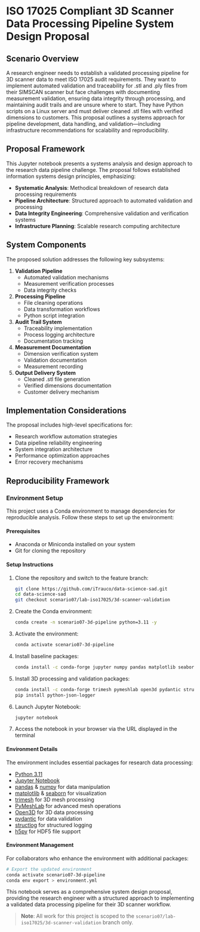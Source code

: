 # ISO 17025 Compliant 3D Scanner Data Processing Pipeline System Design Proposal

## Scenario Overview
A research engineer needs to establish a validated processing pipeline for 3D scanner data to meet ISO 17025 audit requirements. They want to implement automated validation and traceability for .stl and .ply files from their SIMSCAN scanner but face challenges with documenting measurement validation, ensuring data integrity through processing, and maintaining audit trails and are unsure where to start. They have Python scripts on a Linux server and must deliver cleaned .stl files with verified dimensions to customers. This proposal outlines a systems approach for pipeline development, data handling, and validation—including infrastructure recommendations for scalability and reproducibility.

## Proposal Framework
This Jupyter notebook presents a systems analysis and design approach to the research data pipeline challenge. The proposal follows established information systems design principles, emphasizing:
- **Systematic Analysis**: Methodical breakdown of research data processing requirements
- **Pipeline Architecture**: Structured approach to automated validation and processing
- **Data Integrity Engineering**: Comprehensive validation and verification systems
- **Infrastructure Planning**: Scalable research computing architecture

## System Components
The proposed solution addresses the following key subsystems:
1. **Validation Pipeline**
   - Automated validation mechanisms
   - Measurement verification processes
   - Data integrity checks
2. **Processing Pipeline**
   - File cleaning operations
   - Data transformation workflows
   - Python script integration
3. **Audit Trail System**
   - Traceability implementation
   - Process logging architecture
   - Documentation tracking
4. **Measurement Documentation**
   - Dimension verification system
   - Validation documentation
   - Measurement recording
5. **Output Delivery System**
   - Cleaned .stl file generation
   - Verified dimensions documentation
   - Customer delivery mechanism

## Implementation Considerations
The proposal includes high-level specifications for:
- Research workflow automation strategies
- Data pipeline reliability engineering
- System integration architecture
- Performance optimization approaches
- Error recovery mechanisms

## Reproducibility Framework
### Environment Setup

This project uses a Conda environment to manage dependencies for reproducible analysis. Follow these steps to set up the environment:

#### Prerequisites
- Anaconda or Miniconda installed on your system
- Git for cloning the repository

#### Setup Instructions

1. Clone the repository and switch to the feature branch:
   ```bash
   git clone https://github.com/iTrauco/data-science-sad.git
   cd data-science-sad
   git checkout scenario07/lab-iso17025/3d-scanner-validation
   ```

2. Create the Conda environment:
   ```bash
   conda create -n scenario07-3d-pipeline python=3.11 -y
   ```

3. Activate the environment:
   ```bash
   conda activate scenario07-3d-pipeline
   ```

4. Install baseline packages:
   ```bash
   conda install -c conda-forge jupyter numpy pandas matplotlib seaborn -y
   ```

5. Install 3D processing and validation packages:
   ```bash
   conda install -c conda-forge trimesh pymeshlab open3d pydantic structlog h5py -y
   pip install python-json-logger
   ```

6. Launch Jupyter Notebook:
   ```bash
   jupyter notebook
   ```

5. Access the notebook in your browser via the URL displayed in the terminal

#### Environment Details

The environment includes essential packages for research data processing:
- [Python 3.11](https://www.python.org/downloads/release/python-3110/)
- [Jupyter Notebook](https://jupyter.org/documentation)
- [pandas](https://pandas.pydata.org/docs/) & [numpy](https://numpy.org/doc/stable/) for data manipulation
- [matplotlib](https://matplotlib.org/stable/index.html) & [seaborn](https://seaborn.pydata.org/) for visualization
- [trimesh](https://trimsh.org/) for 3D mesh processing
- [PyMeshLab](https://pymeshlab.readthedocs.io/) for advanced mesh operations
- [Open3D](http://www.open3d.org/docs/) for 3D data processing
- [pydantic](https://docs.pydantic.dev/) for data validation
- [structlog](https://www.structlog.org/) for structured logging
- [h5py](https://docs.h5py.org/) for HDF5 file support

#### Environment Management

For collaborators who enhance the environment with additional packages:

```bash
# Export the updated environment
conda activate scenario07-3d-pipeline
conda env export > environment.yml
```

This notebook serves as a comprehensive system design proposal, providing the research engineer with a structured approach to implementing a validated data processing pipeline for their 3D scanner workflow.

> **Note**: All work for this project is scoped to the `scenario07/lab-iso17025/3d-scanner-validation` branch only.